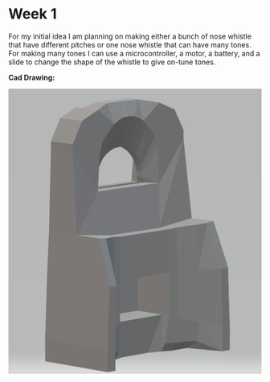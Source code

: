 # Week 1

For my initial idea I am planning on making either a bunch of nose whistle that have different pitches or one nose whistle that can have many tones.  
For making many tones I can use a microcontroller, a motor, a battery, and a slide to change the shape of the whistle to give on-tune tones.

__Cad Drawing:__

![nose whistle](noseflute_img.PNG)
